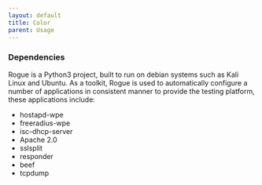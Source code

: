 ```yaml
---
layout: default
title: Color
parent: Usage
---
```


### Dependencies

Rogue is a Python3 project, built to run on debian systems such as Kali Linux and Ubuntu. As a toolkit, Rogue is used to automatically configure a number of applications in consistent manner to provide the testing platform, these applications include:
* hostapd-wpe
* freeradius-wpe
* isc-dhcp-server
* Apache 2.0
* sslsplit
* responder
* beef
* tcpdump
